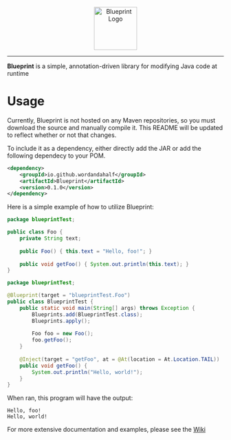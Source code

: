 <p align="center"><img src="docs/blueprint_logo.png" alt="Blueprint Logo" height="100"></p>

---

**Blueprint** is a simple, annotation-driven library for modifying Java code at runtime

# Usage
Currently, Blueprint is not hosted on any Maven repositories, so you must download the source and manually compile it. This README will be updated to reflect whether or not that changes.

To include it as a dependency, either directly add the JAR or add the following dependecy to your POM.
```xml
<dependency>
    <groupId>io.github.wordandahalf</groupId>
    <artifactId>Blueprint</artifactId>
    <version>0.1.0</version>
</dependency>
```

Here is a simple example of how to utilize Blueprint:
```java
package blueprintTest;

public class Foo {
    private String text;
    
    public Foo() { this.text = "Hello, foo!"; }
    
    public void getFoo() { System.out.println(this.text); }
}
```

```java
package blueprintTest;

@Blueprint(target = "blueprintTest.Foo")
public class BlueprintTest {
    public static void main(String[] args) throws Exception {
        Blueprints.add(BlueprintTest.class);
        Blueprints.apply();
        
        Foo foo = new Foo();
        foo.getFoo();
    }
    
    @Inject(target = "getFoo", at = @At(location = At.Location.TAIL))
    public void getFoo() {
        System.out.println("Hello, world!");
    }
}
```

When ran, this program will have the output:
```
Hello, foo!
Hello, world!
```

For more extensive documentation and examples, please see the [Wiki](https://github.com/wordandahalf/Blueprint/wiki)
